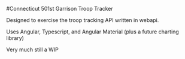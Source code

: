 #Connecticut 501st Garrison Troop Tracker

Designed to exercise the troop tracking API written in webapi.

Uses Angular, Typescript, and Angular Material (plus a future charting library)

Very much still a WIP
